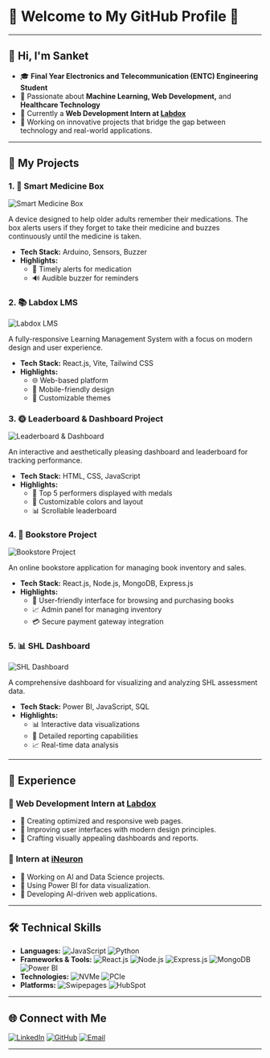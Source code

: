 # 🌟 Welcome to My GitHub Profile 🌟


---

## 👋 Hi, I'm Sanket 
- 🎓 **Final Year Electronics and Telecommunication (ENTC) Engineering Student**
- 🧠 Passionate about **Machine Learning, Web Development,** and **Healthcare Technology**
- 🌟 Currently a **Web Development Intern at [Labdox](https://www.labdox.com)**
- 🔭 Working on innovative projects that bridge the gap between technology and real-world applications.


---

## 🚀 My Projects

### 1. 🧠 **Smart Medicine Box**
![Smart Medicine Box](https://github.com/Sandy1114D/yourrepository/raw/main/images/smart_medicine_box.png.png)

A device designed to help older adults remember their medications. The box alerts users if they forget to take their medicine and buzzes continuously until the medicine is taken.
- **Tech Stack:** Arduino, Sensors, Buzzer
- **Highlights:** 
  - 📅 Timely alerts for medication
  - 🔊 Audible buzzer for reminders

### 2. 📚 **Labdox LMS**
![Labdox LMS](https://github.com/Sandy1114D/yourrepository/raw/main/images/labdox_lms.png.png)

A fully-responsive Learning Management System with a focus on modern design and user experience.
- **Tech Stack:** React.js, Vite, Tailwind CSS
- **Highlights:** 
  - 🌐 Web-based platform
  - 📱 Mobile-friendly design
  - 🎨 Customizable themes

### 3. 🌞 **Leaderboard & Dashboard Project**
![Leaderboard & Dashboard](https://github.com/Sandy1114D/yourrepository/raw/main/images/leaderboard_dashboard.png)

An interactive and aesthetically pleasing dashboard and leaderboard for tracking performance.
- **Tech Stack:** HTML, CSS, JavaScript
- **Highlights:** 
  - 🏅 Top 5 performers displayed with medals
  - 🎨 Customizable colors and layout
  - 📊 Scrollable leaderboard

### 4. 📖 **Bookstore Project**
![Bookstore Project](https://github.com/Sandy1114D/yourrepository/raw/main/images/bookstore_project.png)

An online bookstore application for managing book inventory and sales.
- **Tech Stack:** React.js, Node.js, MongoDB, Express.js
- **Highlights:** 
  - 🛒 User-friendly interface for browsing and purchasing books
  - 📈 Admin panel for managing inventory
  - 💳 Secure payment gateway integration

### 5. 📊 **SHL Dashboard**
![SHL Dashboard](https://github.com/Sandy1114D/yourrepository/raw/main/images/shl_dashboard.png)

A comprehensive dashboard for visualizing and analyzing SHL assessment data.
- **Tech Stack:** Power BI, JavaScript, SQL
- **Highlights:** 
  - 📊 Interactive data visualizations
  - 📝 Detailed reporting capabilities
  - 📈 Real-time data analysis

---

## 💼 Experience
### 🌟 **Web Development Intern at [Labdox](https://www.labdox.com)**
- 🌟 Creating optimized and responsive web pages.
- 🌟 Improving user interfaces with modern design principles.
- 🌟 Crafting visually appealing dashboards and reports.

### 🌟 **Intern at [iNeuron](https://ineuron.ai)**
- 🌟 Working on AI and Data Science projects.
- 🌟 Using Power BI for data visualization.
- 🌟 Developing AI-driven web applications.

---

## 🛠 Technical Skills

- **Languages:** 
  ![JavaScript](https://img.shields.io/badge/-JavaScript-yellow) ![Python](https://img.shields.io/badge/-Python-blue)
- **Frameworks & Tools:** 
  ![React.js](https://img.shields.io/badge/-React.js-blue) ![Node.js](https://img.shields.io/badge/-Node.js-green) ![Express.js](https://img.shields.io/badge/-Express.js-lightgrey)
  ![MongoDB](https://img.shields.io/badge/-MongoDB-green) ![Power BI](https://img.shields.io/badge/-Power%20BI-yellow)
- **Technologies:** 
  ![NVMe](https://img.shields.io/badge/-NVMe-blue) ![PCIe](https://img.shields.io/badge/-PCIe-orange)
- **Platforms:** 
  ![Swipepages](https://img.shields.io/badge/-Swipepages-blue) ![HubSpot](https://img.shields.io/badge/-HubSpot-orange)

---

## 🌐 Connect with Me

[![LinkedIn](https://img.shields.io/badge/-LinkedIn-blue)](https://www.linkedin.com/in/yourprofile)
[![GitHub](https://img.shields.io/badge/-GitHub-black)](https://github.com/yourprofile)
[![Email](https://img.shields.io/badge/-Email-red)](mailto:drsanketpatil18@example.com)

---


